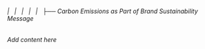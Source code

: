 ###### |   |   |   |   |   ├── Carbon Emissions as Part of Brand Sustainability Message

*Add content here*